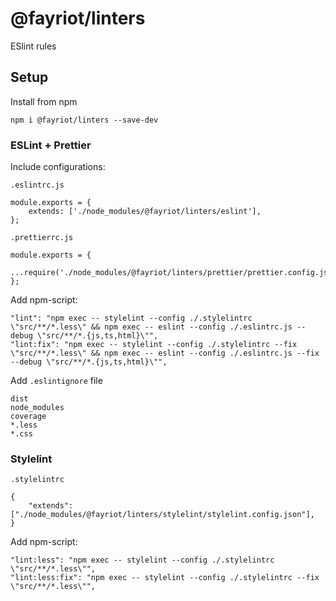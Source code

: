 # @fayriot/linters
ESlint rules

## Setup
Install from npm
````
npm i @fayriot/linters --save-dev
````

### ESLint + Prettier
Include configurations:

``.eslintrc.js``
````
module.exports = {
    extends: ['./node_modules/@fayriot/linters/eslint'],
};
````

``.prettierrc.js``
````
module.exports = {
    ...require('./node_modules/@fayriot/linters/prettier/prettier.config.js'),
};
````
Add npm-script:
```
"lint": "npm exec -- stylelint --config ./.stylelintrc \"src/**/*.less\" && npm exec -- eslint --config ./.eslintrc.js --debug \"src/**/*.{js,ts,html}\"",
"lint:fix": "npm exec -- stylelint --config ./.stylelintrc --fix \"src/**/*.less\" && npm exec -- eslint --config ./.eslintrc.js --fix --debug \"src/**/*.{js,ts,html}\"",
```

Add ``.eslintignore`` file
```
dist
node_modules
coverage
*.less
*.css
```

### Stylelint
``.stylelintrc``
```
{
    "extends": ["./node_modules/@fayriot/linters/stylelint/stylelint.config.json"],
}
```
Add npm-script:
```
"lint:less": "npm exec -- stylelint --config ./.stylelintrc \"src/**/*.less\"",
"lint:less:fix": "npm exec -- stylelint --config ./.stylelintrc --fix \"src/**/*.less\"",
```
